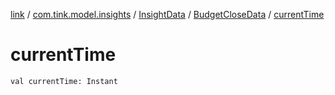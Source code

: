 [link](../../../index.md) / [com.tink.model.insights](../../index.md) / [InsightData](../index.md) / [BudgetCloseData](index.md) / [currentTime](./current-time.md)

# currentTime

`val currentTime: Instant`